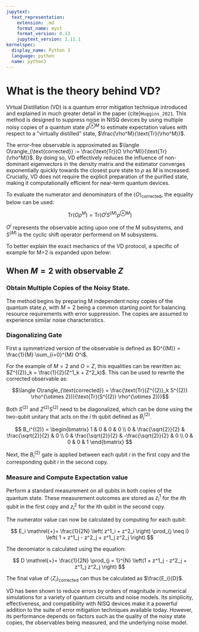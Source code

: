 ```yaml
---
jupytext:
  text_representation:
    extension: .md
    format_name: myst
    format_version: 0.13
    jupytext_version: 1.11.1
kernelspec:
  display_name: Python 3
  language: python
  name: python3
---
```


# What is the theory behind VD?

Virtual Distillation (VD) is a quantum error mitigation technique introduced and explained in much greater detail in the paper {cite}`Huggins_2021`.
This method is designed to suppress noise in NISQ devices by using multiple noisy copies of a quantum state $\rho^{\otimes M}$ to estimate expectation values with respect to a "virtually distilled" state, $\frac{\rho^M}{\text{Tr}(\rho^M)}$.

The error-free observable is approximated as $\langle O\rangle_{\text{corrected}} := \frac{\text{Tr}(O \rho^M)}{\text{Tr}(\rho^M)}$.
By doing so, VD effectively reduces the influence of non-dominant eigenvectors in the density matrix and the estimator converges exponentially quickly towards the closest pure state to $\rho$ as $M$ is increased.
Crucially, VD does not require the explicit preparation of the purified state, making it computationally efficient for near-term quantum devices.

To evaluate the numerator and denominators of the $\langle O\rangle_{\text{corrected}}$, the equality below can be used:

$$\text{Tr}(O \rho^M) = \text{Tr}(O^i S^{(M)} \rho^{\otimes M})$$

$O^i$ represents the observable acting upon one of the M subsystems, and $S^{(M)}$ is the cyclic shift operator performend on M subsystems.

To better explain the exact mechanics of the VD protocol, a specific of example for M=2 is expanded upon below:

## When $M = 2$ with observable $Z$

### Obtain Multiple Copies of the Noisy State.

The method begins by preparing M independent noisy copies of the quantum state $\rho$, with $M = 2$ being a common starting point for balancing resource requirements with error suppression.
The copies are assumed to experience similar noise characteristics.

### Diagonalizing Gate

First a symmetrized version of the observable is defined as $O^{(M)} = \frac{1}{M} \sum_{i=0}^{M} O^i$.

For the example of $M = 2$ and $O = Z$, this equalities can be rewritten as: $Z^{(2)}_k = \frac{1}{2}(Z^1_k + Z^2_k)$.
This can be used to rewrite the corrected observable as:

$$\langle O\rangle_{\text{corrected}} = \frac{\text{Tr}(Z^{(2)}_k S^{(2)} \rho^{\otimes 2})}{\text{Tr}(S^{(2)} \rho^{\otimes 2})}$$

Both $S^{(2)}$ and $Z^{(2)}S^{(2)}$ need to be diagonalized, which can be done using the two-qubit unitary that acts on the $i$ th qubit defined as $B^{(2)}_i$.

$$
B_i^{(2)} =
\begin{bmatrix}
1 & 0                  & 0                   & 0 \\
0 & \frac{\sqrt{2}}{2} &  \frac{\sqrt{2}}{2} & 0 \\
0 & \frac{\sqrt{2}}{2} & -\frac{\sqrt{2}}{2} & 0 \\
0 & 0                  & 0                   & 1
\end{bmatrix}
$$

Next, the $B^{(2)}_i$ gate is applied between each qubit $i$ in the first copy and the corresponding qubit $i$ in the second copy.

### Measure and Compute Expectation value

Perform a standard measurement on all qubits in both copies of the quantum state.
These measurement outcomes are stored as $z^1_i$ for the $i$th qubit in the first copy and $z^2_i$ for the $i$th qubit in the second copy.

The numerator value can now be calculated by computing for each qubit:

$$
E_i \mathrel{+}= \frac{1}{2N} \left( z^1_i + z^2_i \right) \prod_{j \neq i} \left( 1 + z^1_j - z^2_j + z^1_j z^2_j \right)
$$

The denomiator is calculated using the equation:

$$
D \mathrel{+}= \frac{1}{2N} \prod_{j = 1}^{N} \left(1 + z^1_j - z^2_j + z^1_j z^2_j \right)
$$

The final value of $\langle Z_i \rangle_\text{corrected}$ can thus be calculated as $\frac{E_i}{D}$.

VD has been shown to reduce errors by orders of magnitude in numerical simulations for a variety of quantum circuits and noise models.
Its simplicity, effectiveness, and compatibility with NISQ devices make it a powerful addition to the suite of error mitigation techniques available today.
However, its performance depends on factors such as the quality of the noisy state copies, the observables being measured, and the underlying noise model.
